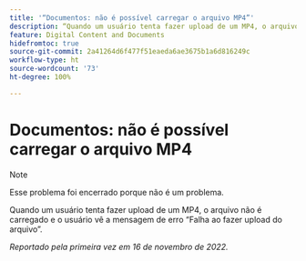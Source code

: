 ```yaml
---
title: '“Documentos: não é possível carregar o arquivo MP4”'
description: “Quando um usuário tenta fazer upload de um MP4, o arquivo não é carregado e o usuário vê a mensagem de erro Falha ao fazer upload do arquivo.”
feature: Digital Content and Documents
hidefromtoc: true
source-git-commit: 2a41264d6f477f51eaeda6ae3675b1a6d816249c
workflow-type: ht
source-wordcount: '73'
ht-degree: 100%

---
```



# Documentos: não é possível carregar o arquivo MP4

>[!NOTE]
>
>Esse problema foi encerrado porque não é um problema.

Quando um usuário tenta fazer upload de um MP4, o arquivo não é carregado e o usuário vê a mensagem de erro “Falha ao fazer upload do arquivo”.

_Reportado pela primeira vez em 16 de novembro de 2022._

